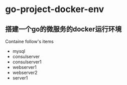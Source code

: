 # go-project-docker-env

## 搭建一个go的微服务的docker运行环境

Containe follow's items

- mysql
- consulserver
- consulserver1
- webserver1
- webserver2
- server1
